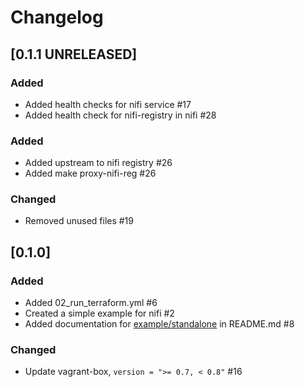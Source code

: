 # Changelog

## [0.1.1 UNRELEASED]
### Added
- Added health checks for nifi service #17
- Added health check for nifi-registry in nifi #28

### Added
- Added upstream to nifi registry #26
- Added make proxy-nifi-reg #26

### Changed
- Removed unused files #19

## [0.1.0]

### Added
- Added 02_run_terraform.yml #6
- Created a simple example for nifi #2
- Added documentation for [example/standalone](example/standalone) in README.md #8

### Changed
- Update vagrant-box, `version = ">= 0.7, < 0.8"` #16